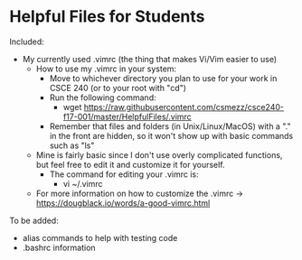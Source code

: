 # Helpful Files for Students
Included:
- My currently used .vimrc (the thing that makes Vi/Vim easier to use)
  - How to use my .vimrc in your system:
    - Move to whichever directory you plan to use for your work in CSCE 240 (or to your root with "cd")
    - Run the following command:
      - wget https://raw.githubusercontent.com/csmezz/csce240-f17-001/master/HelpfulFiles/.vimrc
    - Remember that files and folders (in Unix/Linux/MacOS) with a "." in the front are hidden, 
    so it won't show up with basic commands such as "ls"
  - Mine is fairly basic since I don't use overly complicated functions, but feel free to edit it and
  customize it for yourself.
    - The command for editing your .vimrc is:
      - vi ~/.vimrc
  - For more information on how to customize the .vimrc -> https://dougblack.io/words/a-good-vimrc.html
  
To be added:
- alias commands to help with testing code
- .bashrc information

